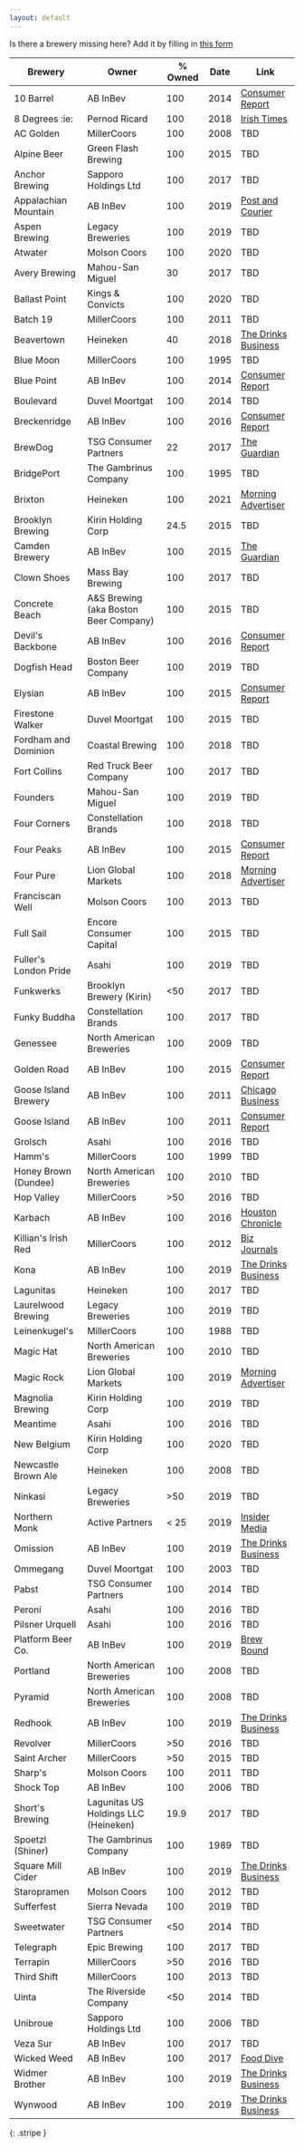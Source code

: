 ```yaml
---
layout: default
---
```


Is there a brewery missing here? Add it by filling in [this form](https://docs.google.com/forms/d/e/1FAIpQLSdjbk7jNQzjq_ZWDwIaMs7RRtQeMOFKB9pHFGfUhrnnLu22gQ/viewform)

| Brewery | Owner | % Owned | Date | Link |
|-|-|-|-|-|
| 10 Barrel | AB InBev | 100 | 2014 | [Consumer Report](https://www.consumerreports.org/consumerist/here-are-the-8-u-s-craft-brewers-bought-by-anheuser-busch-since-2011/) |
| 8 Degrees :ie: | Pernod Ricard | 100 | 2018 | [Irish Times](https://www.irishtimes.com/business/agribusiness-and-food/irish-distillers-acquires-cork-based-craft-brewer-eight-degrees-1.3491726) |
| AC Golden | MillerCoors | 100 | 2008 | TBD |
| Alpine Beer | Green Flash Brewing | 100 | 2015 | TBD |
| Anchor Brewing | Sapporo Holdings Ltd | 100 | 2017 | TBD |
| Appalachian Mountain | AB InBev | 100 | 2019 | [Post and Courier](https://www.postandcourier.com/news/this-new-to-sc-craft-brewer-was-just-bought-by-the-worlds-biggest-beer-company/article_acc6f1f0-055e-11ea-9367-3b49c4da4ce1.html) |
| Aspen Brewing | Legacy Breweries | 100 | 2019 | TBD |
| Atwater | Molson Coors | 100 | 2020 | TBD |
| Avery Brewing | Mahou-San Miguel | 30 | 2017 | TBD |
| Ballast Point | Kings & Convicts | 100 | 2020 | TBD |
| Batch 19 | MillerCoors | 100 | 2011 | TBD |
| Beavertown | Heineken | 40 | 2018 | [The Drinks Business](https://www.thedrinksbusiness.com/2018/06/beavertown-confirms-40-million-stake-sale-to-heineken/) |
| Blue Moon | MillerCoors | 100 | 1995 | TBD |
| Blue Point | AB InBev | 100 | 2014 | [Consumer Report](https://www.consumerreports.org/consumerist/here-are-the-8-u-s-craft-brewers-bought-by-anheuser-busch-since-2011/) |
| Boulevard | Duvel Moortgat | 100 | 2014 | TBD |
| Breckenridge | AB InBev | 100 | 2016 | [Consumer Report](https://www.consumerreports.org/consumerist/here-are-the-8-u-s-craft-brewers-bought-by-anheuser-busch-since-2011/) |
| BrewDog | TSG Consumer Partners | 22 | 2017 | [The Guardian](https://www.theguardian.com/business/2017/apr/09/punk-beermaker-brewdog-sells-22-of-firm-to-private-equity-house) |
| BridgePort | The Gambrinus Company | 100 | 1995 | TBD |
| Brixton | Heineken | 100 | 2021 | [Morning Advertiser](https://www.morningadvertiser.co.uk/Article/2021/02/02/Heineken-acquires-Brixton-Brewery) |
| Brooklyn Brewing | Kirin Holding Corp | 24.5 | 2015 | TBD |
| Camden Brewery | AB InBev | 100 | 2015 | [The Guardian](https://www.theguardian.com/business/2015/dec/21/camden-town-brewery-sold-inbev-worlds-biggest-drinks-company) |
| Clown Shoes | Mass Bay Brewing | 100 | 2017 | TBD |
| Concrete Beach | A&S Brewing (aka Boston Beer Company) | 100 | 2015 | TBD |
| Devil's Backbone | AB InBev | 100 | 2016 | [Consumer Report](https://www.consumerreports.org/consumerist/here-are-the-8-u-s-craft-brewers-bought-by-anheuser-busch-since-2011/) |
| Dogfish Head | Boston Beer Company | 100 | 2019 | TBD |
| Elysian | AB InBev | 100 | 2015 | [Consumer Report](https://www.consumerreports.org/consumerist/here-are-the-8-u-s-craft-brewers-bought-by-anheuser-busch-since-2011/) |
| Firestone Walker | Duvel Moortgat | 100 | 2015 | TBD |
| Fordham and Dominion | Coastal Brewing | 100 | 2018 | TBD |
| Fort Collins | Red Truck Beer Company | 100 | 2017 | TBD |
| Founders | Mahou-San Miguel | 100 | 2019 | TBD |
| Four Corners | Constellation Brands | 100 | 2018 | TBD |
| Four Peaks | AB InBev | 100 | 2015 | [Consumer Report](https://www.consumerreports.org/consumerist/here-are-the-8-u-s-craft-brewers-bought-by-anheuser-busch-since-2011/) |
| Four Pure | Lion Global Markets | 100 | 2018 | [Morning Advertiser](https://www.morningadvertiser.co.uk/Article/2018/07/09/Fourpure-acquired-by-Australian-company-Lion) |
| Franciscan Well | Molson Coors | 100 | 2013 | TBD |
| Full Sail | Encore Consumer Capital | 100 | 2015 | TBD |
| Fuller's London Pride | Asahi | 100 | 2019 | TBD |
| Funkwerks | Brooklyn Brewery (Kirin) | <50 | 2017 | TBD |
| Funky Buddha | Constellation Brands | 100 | 2017 | TBD |
| Genessee | North American Breweries | 100 | 2009 | TBD |
| Golden Road | AB InBev | 100 | 2015 | [Consumer Report](https://www.consumerreports.org/consumerist/here-are-the-8-u-s-craft-brewers-bought-by-anheuser-busch-since-2011/) |
| Goose Island Brewery | AB InBev | 100 | 2011 | [Chicago Business](https://www.chicagobusiness.com/article/20110328/NEWS07/110329890/chicago-craft-beer-brewer-goose-island-sells-to-anheuser-busch) |
| Goose Island | AB InBev | 100 | 2011 | [Consumer Report](https://www.consumerreports.org/consumerist/here-are-the-8-u-s-craft-brewers-bought-by-anheuser-busch-since-2011/) |
| Grolsch | Asahi | 100 | 2016 | TBD |
| Hamm's | MillerCoors | 100 | 1999 | TBD |
| Honey Brown (Dundee) | North American Breweries | 100 | 2010 | TBD |
| Hop Valley | MillerCoors | >50 | 2016 | TBD |
| Karbach | AB InBev | 100 | 2016 | [Houston Chronicle](https://www.chron.com/business/retail/article/Karbach-to-be-acquired-by-Anheuser-BuschInBev-10590579.php) |
| Killian's Irish Red | MillerCoors | 100 | 2012 | [Biz Journals](https://www.bizjournals.com/milwaukee/news/2012/02/17/millercoors-makes-changes-to-killians.html) |
| Kona | AB InBev | 100 | 2019 | [The Drinks Business](https://www.thedrinksbusiness.com/2020/10/ab-inbev-finalises-craft-brew-alliance-purchase/) |
| Lagunitas | Heineken | 100 | 2017 | TBD |
| Laurelwood Brewing | Legacy Breweries | 100 | 2019 | TBD |
| Leinenkugel's | MillerCoors | 100 | 1988 | TBD |
| Magic Hat | North American Breweries | 100 | 2010 | TBD |
| Magic Rock | Lion Global Markets | 100 | 2019 | [Morning Advertiser](https://www.morningadvertiser.co.uk/Article/2019/03/29/Magic-Rock-bought-by-Australian-drinks-giant) |
| Magnolia Brewing | Kirin Holding Corp | 100 | 2019 | TBD |
| Meantime | Asahi | 100 | 2016 | TBD |
| New Belgium | Kirin Holding Corp | 100 | 2020 | TBD |
| Newcastle Brown Ale | Heineken | 100 | 2008 | TBD |
| Ninkasi | Legacy Breweries | >50 | 2019 | TBD |
| Northern Monk | Active Partners | < 25 | 2019 | [Insider Media](https://www.insidermedia.com/news/yorkshire/investment-firm-takes-stake-in-leeds-brewery) |
| Omission | AB InBev | 100 | 2019 | [The Drinks Business](https://www.thedrinksbusiness.com/2020/10/ab-inbev-finalises-craft-brew-alliance-purchase/) |
| Ommegang | Duvel Moortgat | 100 | 2003 | TBD |
| Pabst | TSG Consumer Partners | 100 | 2014 | TBD |
| Peroni | Asahi | 100 | 2016 | TBD |
| Pilsner Urquell | Asahi | 100 | 2016 | TBD |
| Platform Beer Co. | AB InBev | 100 | 2019 | [Brew Bound](https://www.brewbound.com/news/anheuser-busch-inbev-acquires-platform-beer-co) |
| Portland | North American Breweries | 100 | 2008 | TBD |
| Pyramid | North American Breweries | 100 | 2008 | TBD |
| Redhook | AB InBev | 100 | 2019 | [The Drinks Business](https://www.thedrinksbusiness.com/2020/10/ab-inbev-finalises-craft-brew-alliance-purchase/) |
| Revolver | MillerCoors | >50 | 2016 | TBD |
| Saint Archer | MillerCoors | >50 | 2015 | TBD |
| Sharp's | Molson Coors | 100 | 2011 | TBD |
| Shock Top | AB InBev | 100 | 2006 | TBD |
| Short's Brewing | Lagunitas US Holdings LLC (Heineken) | 19.9 | 2017 | TBD |
| Spoetzl (Shiner) | The Gambrinus Company | 100 | 1989 | TBD |
| Square Mill Cider | AB InBev | 100 | 2019 | [The Drinks Business](https://www.thedrinksbusiness.com/2020/10/ab-inbev-finalises-craft-brew-alliance-purchase/) |
| Staropramen | Molson Coors | 100 | 2012 | TBD |
| Sufferfest | Sierra Nevada | 100 | 2019 | TBD |
| Sweetwater | TSG Consumer Partners | <50 | 2014 | TBD |
| Telegraph | Epic Brewing | 100 | 2017 | TBD |
| Terrapin | MillerCoors | >50 | 2016 | TBD |
| Third Shift | MillerCoors | 100 | 2013 | TBD |
| Uinta | The Riverside Company | <50 | 2014 | TBD |
| Unibroue | Sapporo Holdings Ltd | 100 | 2006 | TBD |
| Veza Sur | AB InBev | 100 | 2017 | TBD |
| Wicked Weed | AB InBev | 100 | 2017 | [Food Dive](https://www.fooddive.com/news/ab-inbev-buys-remaining-stake-in-craft-brew-alliance-for-321m/567097/) |
| Widmer Brother | AB InBev | 100 | 2019 | [The Drinks Business](https://www.thedrinksbusiness.com/2020/10/ab-inbev-finalises-craft-brew-alliance-purchase/) |
| Wynwood | AB InBev | 100 | 2019 | [The Drinks Business](https://www.thedrinksbusiness.com/2020/10/ab-inbev-finalises-craft-brew-alliance-purchase/) |
{: .stripe }
